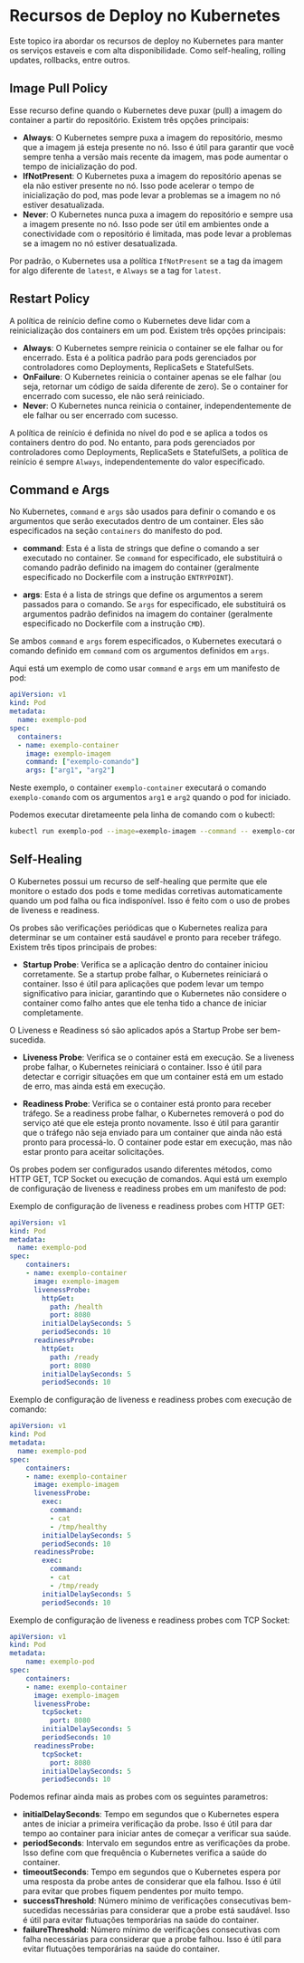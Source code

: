 # Recursos de Deploy no Kubernetes

Este topico ira abordar os recursos de deploy no Kubernetes para manter os serviços estaveis e com alta disponibilidade. Como self-healing, rolling updates, rollbacks, entre outros.


## Image Pull Policy

Esse recurso define quando o Kubernetes deve puxar (pull) a imagem do container a partir do repositório. Existem três opções principais:

- **Always**: O Kubernetes sempre puxa a imagem do repositório, mesmo que a imagem já esteja presente no nó. Isso é útil para garantir que você sempre tenha a versão mais recente da imagem, mas pode aumentar o tempo de inicialização do pod.
- **IfNotPresent**: O Kubernetes puxa a imagem do repositório apenas se ela não estiver presente no nó. Isso pode acelerar o tempo de inicialização do pod, mas pode levar a problemas se a imagem no nó estiver desatualizada.
- **Never**: O Kubernetes nunca puxa a imagem do repositório e sempre usa a imagem presente no nó. Isso pode ser útil em ambientes onde a conectividade com o repositório é limitada, mas pode levar a problemas se a imagem no nó estiver desatualizada.

Por padrão, o Kubernetes usa a política `IfNotPresent` se a tag da imagem for algo diferente de `latest`, e `Always` se a tag for `latest`.

## Restart Policy
A política de reinício define como o Kubernetes deve lidar com a reinicialização dos containers em um pod. Existem três opções principais:

- **Always**: O Kubernetes sempre reinicia o container se ele falhar ou for encerrado. Esta é a política padrão para pods gerenciados por controladores como Deployments, ReplicaSets e StatefulSets.
- **OnFailure**: O Kubernetes reinicia o container apenas se ele falhar (ou seja, retornar um código de saída diferente de zero). Se o container for encerrado com sucesso, ele não será reiniciado.
- **Never**: O Kubernetes nunca reinicia o container, independentemente de ele falhar ou ser encerrado com sucesso.

A política de reinício é definida no nível do pod e se aplica a todos os containers dentro do pod. No entanto, para pods gerenciados por controladores como Deployments, ReplicaSets e StatefulSets, a política de reinício é sempre `Always`, independentemente do valor especificado.

## Command e Args
No Kubernetes, `command` e `args` são usados para definir o comando e os argumentos que serão executados dentro de um container. Eles são especificados na seção `containers` do manifesto do pod.

- **command**: Esta é a lista de strings que define o comando a ser executado no container. Se `command` for especificado, ele substituirá o comando padrão definido na imagem do container (geralmente especificado no Dockerfile com a instrução `ENTRYPOINT`).

- **args**: Esta é a lista de strings que define os argumentos a serem passados para o comando. Se `args` for especificado, ele substituirá os argumentos padrão definidos na imagem do container (geralmente especificado no Dockerfile com a instrução `CMD`).

Se ambos `command` e `args` forem especificados, o Kubernetes executará o comando definido em `command` com os argumentos definidos em `args`.

Aqui está um exemplo de como usar `command` e `args` em um manifesto de pod:

```yaml
apiVersion: v1
kind: Pod   
metadata:
  name: exemplo-pod
spec:
  containers:
  - name: exemplo-container
    image: exemplo-imagem
    command: ["exemplo-comando"]
    args: ["arg1", "arg2"]
```

Neste exemplo, o container `exemplo-container` executará o comando `exemplo-comando` com os argumentos `arg1` e `arg2` quando o pod for iniciado.

Podemos executar diretameente pela linha de comando com o kubectl:

```bash
kubectl run exemplo-pod --image=exemplo-imagem --command -- exemplo-comando arg1 arg2
```

## Self-Healing
O Kubernetes possui um recurso de self-healing que permite que ele monitore o estado dos pods e tome medidas corretivas automaticamente quando um pod falha ou fica indisponível. Isso é feito com o uso de probes de liveness e readiness.

Os probes são verificações periódicas que o Kubernetes realiza para determinar se um container está saudável e pronto para receber tráfego. Existem três tipos principais de probes:

- **Startup Probe**: Verifica se a aplicação dentro do container iniciou corretamente. Se a startup probe falhar, o Kubernetes reiniciará o container. Isso é útil para aplicações que podem levar um tempo significativo para iniciar, garantindo que o Kubernetes não considere o container como falho antes que ele tenha tido a chance de iniciar completamente.

O Liveness e Readiness só são aplicados após a Startup Probe ser bem-sucedida.

- **Liveness Probe**: Verifica se o container está em execução. Se a liveness probe falhar, o Kubernetes reiniciará o container. Isso é útil para detectar e corrigir situações em que um container está em um estado de erro, mas ainda está em execução.

- **Readiness Probe**: Verifica se o container está pronto para receber tráfego. Se a readiness probe falhar, o Kubernetes removerá o pod do serviço até que ele esteja pronto novamente. Isso é útil para garantir que o tráfego não seja enviado para um container que ainda não está pronto para processá-lo. O container pode estar em execução, mas não estar pronto para aceitar solicitações.

Os probes podem ser configurados usando diferentes métodos, como HTTP GET, TCP Socket ou execução de comandos. Aqui está um exemplo de configuração de liveness e readiness probes em um manifesto de pod:

Exemplo de configuração de liveness e readiness probes com HTTP GET:
```yaml
apiVersion: v1
kind: Pod       
metadata:
  name: exemplo-pod
spec:
    containers:
    - name: exemplo-container
      image: exemplo-imagem
      livenessProbe:
        httpGet:
          path: /health
          port: 8080
        initialDelaySeconds: 5
        periodSeconds: 10
      readinessProbe:
        httpGet:
          path: /ready
          port: 8080
        initialDelaySeconds: 5
        periodSeconds: 10
```

Exemplo de configuração de liveness e readiness probes com execução de comando:
```yaml
apiVersion: v1
kind: Pod
metadata:
  name: exemplo-pod
spec:
    containers:
    - name: exemplo-container
      image: exemplo-imagem
      livenessProbe:
        exec:
          command:
          - cat
          - /tmp/healthy
        initialDelaySeconds: 5
        periodSeconds: 10
      readinessProbe:
        exec:
          command:
          - cat
          - /tmp/ready
        initialDelaySeconds: 5
        periodSeconds: 10
```

Exemplo de configuração de liveness e readiness probes com TCP Socket:
```yaml
apiVersion: v1
kind: Pod
metadata:
    name: exemplo-pod
spec:
    containers: 
    - name: exemplo-container
      image: exemplo-imagem
      livenessProbe:
        tcpSocket:
          port: 8080
        initialDelaySeconds: 5
        periodSeconds: 10
      readinessProbe:
        tcpSocket:
          port: 8080
        initialDelaySeconds: 5
        periodSeconds: 10
``` 

Podemos refinar ainda mais as probes com os seguintes parametros:
- **initialDelaySeconds**: Tempo em segundos que o Kubernetes espera antes de iniciar a primeira verificação da probe. Isso é útil para dar tempo ao container para iniciar antes de começar a verificar sua saúde.
- **periodSeconds**: Intervalo em segundos entre as verificações da probe. Isso define com que frequência o Kubernetes verifica a saúde do container.
- **timeoutSeconds**: Tempo em segundos que o Kubernetes espera por uma resposta da probe antes de considerar que ela falhou. Isso é útil para evitar que probes fiquem pendentes por muito tempo.
- **successThreshold**: Número mínimo de verificações consecutivas bem-sucedidas necessárias para considerar que a probe está saudável. Isso é  útil para evitar flutuações temporárias na saúde do container.
- **failureThreshold**: Número mínimo de verificações consecutivas com falha necessárias para considerar que a probe falhou. Isso é útil para evitar flutuações temporárias na saúde do container.
